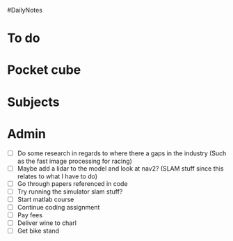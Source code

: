 #DailyNotes
# To do

# Pocket cube

# Subjects

# Admin
- [ ] Do some research in regards to where there a gaps in the industry (Such as the fast image processing for racing)
- [ ] Maybe add a lidar to the model and look at nav2? (SLAM stuff since this relates to what I have to do)
- [ ] Go through papers referenced in code
- [ ] Try running the simulator slam stuff?
- [ ] Start matlab course
- [ ] Continue coding assignment
- [ ] Pay fees
- [ ] Deliver wine to charl
- [ ] Get bike stand
